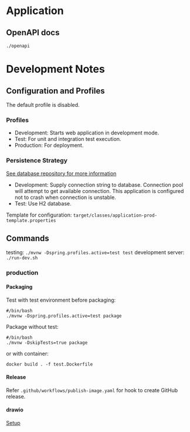 # Application

## OpenAPI docs

`./openapi`

# Development Notes

## Configuration and Profiles

The default profile is disabled.

### Profiles

- Development: Starts web application in development mode.
- Test: For unit and integration test execution.
- Production: For deployment.

### Persistence Strategy

[See database repository for more information](https://github.com/noellimx/forager-database)

- Development: Supply connection string to database. Connection pool will attempt to get available
  connection. This application is configured not to crash when connection is unstable.
- Test: Use H2 database.

Template for configuration:
`target/classes/application-prod-template.properties`

## Commands

testing: `./mvnw -Dspring.profiles.active=test test`
development server: `./run-dev.sh`

### production

#### Packaging

Test with test environment before packaging:

```
#/bin/bash
./mvnw -Dspring.profiles.active=test package
```

Package without test:

```
#/bin/bash
./mvnw -DskipTests=true package
```

or with container:

```docker build . -f test.Dockerfile```

#### Release

Refer `.github/workflows/publish-image.yaml` for hook to create GitHub release.

#### drawio

[Setup](https://drive.google.com/file/d/1yd69Ey0j-RO6ZtIPW1xFuWCbe2JokwJt/view?usp=sharing)
